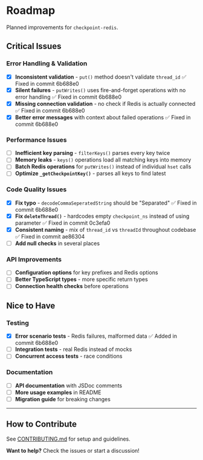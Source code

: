 # Roadmap

Planned improvements for `checkpoint-redis`.

## Critical Issues

### Error Handling & Validation
- [x] **Inconsistent validation** - `put()` method doesn't validate `thread_id` ✅ Fixed in commit 6b688e0
- [x] **Silent failures** - `putWrites()` uses fire-and-forget operations with no error handling ✅ Fixed in commit 6b688e0
- [x] **Missing connection validation** - no check if Redis is actually connected ✅ Fixed in commit 6b688e0
- [x] **Better error messages** with context about failed operations ✅ Fixed in commit 6b688e0

### Performance Issues
- [ ] **Inefficient key parsing** - `filterKeys()` parses every key twice
- [ ] **Memory leaks** - `keys()` operations load all matching keys into memory
- [ ] **Batch Redis operations** for `putWrites()` instead of individual `hset` calls
- [ ] **Optimize `_getCheckpointKey()`** - parses all keys to find latest

### Code Quality Issues
- [x] **Fix typo** - `decodeCommaSeperatedString` should be "Separated" ✅ Fixed in commit 6b688e0
- [x] **Fix `deleteThread()`** - hardcodes empty `checkpoint_ns` instead of using parameter ✅ Fixed in commit 0c3efa0
- [x] **Consistent naming** - mix of `thread_id` vs `threadId` throughout codebase ✅ Fixed in commit ae86304
- [ ] **Add null checks** in several places

### API Improvements
- [ ] **Configuration options** for key prefixes and Redis options
- [ ] **Better TypeScript types** - more specific return types
- [ ] **Connection health checks** before operations

## Nice to Have

### Testing
- [x] **Error scenario tests** - Redis failures, malformed data ✅ Added in commit 6b688e0
- [ ] **Integration tests** - real Redis instead of mocks
- [ ] **Concurrent access tests** - race conditions

### Documentation
- [ ] **API documentation** with JSDoc comments
- [ ] **More usage examples** in README
- [ ] **Migration guide** for breaking changes

---

## How to Contribute

See [CONTRIBUTING.md](./CONTRIBUTING.md) for setup and guidelines.

**Want to help?** Check the issues or start a discussion!
